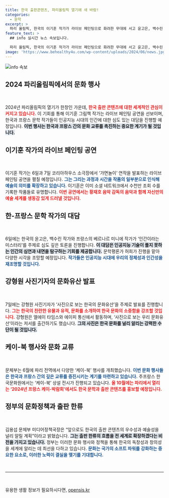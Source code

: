 ```yaml
---
title: 한국 출판콘텐츠, 파리올림픽 열기에 새 바람!
categories:
  - 문학
excerpt: >
  파리 올림픽, 한국의 이기훈 작가가 라이브 페인팅으로 화려한 무대에 서고 윤고은, 백수린 작가가 AI 시대의 인간을 탐구하는 문학 대담에 나섭니다! 놓치지 마세요!
feature_text: >
  ## info 실시간 뉴스 속보입니다.

  파리 올림픽, 한국의 이기훈 작가가 라이브 페인팅으로 화려한 무대에 서고 윤고은, 백수린 작가가 AI 시대의 인간을 탐구하는 문학 대담에 나섭니다! 놓치지 마세요!
image: 'https://www.behealthy4u.com/wp-content/uploads/2024/06/news.jpg'
---
```


<p><img src="https://www.behealthy4u.com/wp-content/uploads/2024/06/news.jpg" alt="info 속보" /></p>

<h2 data-ke-size="size26">2024 파리올림픽에서의 문화 행사</h2>

<p data-ke-size="size16">&nbsp;</p>

<p>2024년 파리올림픽의 열기가 한창인 가운데, <b><span style="color: #ee2323;">한국 출판 콘텐츠에 대한 세계적인 관심이 커지고 있습니다.</span></b> 이 기회를 통해 이기훈 그림책 작가는 라이브 페인팅 공연을 선보이며, 한국과 프랑스 문학 작가들이 인공지능 시대의 인간에 대한 심도 있는 대담을 진행할 예정입니다. <b><span style="background-color: #21538527;">이번 행사는 한국과 프랑스 간의 문화 교류를 촉진하는 중요한 계기가 될 것입니다.</span></b></p>

<h2 data-ke-size="size26">이기훈 작가의 라이브 페인팅 공연</h2>

<p data-ke-size="size16">&nbsp;</p>

<p>이기훈 작가는 6일과 7일 코리아하우스 소극장에서 ‘가면놀이’ 연작을 발표하는 라이브 페인팅 공연을 펼칠 예정입니다. <b><span style="color: #1a5490;">그는 그리는 과정과 시간을 작품의 일부분으로 인식해 예술의 의미를 확장하고 있습니다.</span></b> 이기훈은 이미 소셜 네트워크에서 수천만 조회 수를 기록한 작품들로 유명합니다. <b><span style="color: #ee2323;">이번 공연에서는 황재호 음악 감독의 음악과 함께 자신만의 예술 세계를 생동감 있게 드러낼 것입니다.</span></b></p>

<h2 data-ke-size="size26">한-프랑스 문학 작가의 대담</h2>

<p data-ke-size="size16">&nbsp;</p>

<p>6일에는 한국의 윤고은, 백수린 작가와 프랑스의 베르나르 미니에 작가가 ‘인간이라는 미스터리’를 주제로 심도 깊은 토론을 진행합니다. <b><span style="background-color: #21538527;">이 대담은 인공지능 기술이 풀지 못하는 인간의 심연과 내면을 탐구하는 기회를 제공합니다.</span></b> 문학평론가 허희가 진행을 맡아 다양한 시각을 조망할 예정입니다. <b><span style="color: #1a5490;">작가들은 인공지능 시대에 우리의 정체성과 인간성을 재조명할 것입니다.</span></b></p>

<h2 data-ke-size="size26">강형원 사진기자의 문화유산 발표</h2>

<p data-ke-size="size16">&nbsp;</p>

<p>7일에는 강형원 사진기자가 ‘사진으로 보는 한국의 문화유산’을 주제로 발표를 진행합니다. <b><span style="color: #ee2323;">그는 한국의 찬란한 유물과 유적, 문화를 소개하여 한국 문화의 소중함을 강조할 것입니다.</span></b> 강형원은 엘에이 타임스와 에이피 통신에서 활동하며, ‘사진으로 보는 우리 문화유산’이라는 저서를 출간하기도 했습니다. <b><span style="background-color: #21538527;">그의 사진은 한국 문화를 널리 알리는 강력한 수단이 될 것입니다.</span></b></p>

<h2 data-ke-size="size26">케이-북 행사와 문화 교류</h2>

<p data-ke-size="size16">&nbsp;</p>

<p>문체부는 6월에 파리 전역에서 다양한 ‘케이-북’ 행사를 개최했습니다. <b><span style="color: #1a5490;">이번 문화 행사들은 한국과 프랑스 간의 깊은 교류를 증진시키는 계기를 마련하고 있습니다.</span></b> 주프랑스 한국문화원에서는 ‘케이-북’ 상설 전시가 진행되고 있습니다. <b><span style="color: #ee2323;">올 10월에는 파리에서 열리는 ‘2024년 프랑스 케이-박람회’에서도 한국 문학과 출판 콘텐츠를 홍보할 예정입니다.</span></b> </p>

<h2 data-ke-size="size26">정부의 문화정책과 출판 한류</h2>

<p data-ke-size="size16">&nbsp;</p>

<p>김용섭 문체부 미디어정책국장은 “앞으로도 한국의 출판 콘텐츠의 우수성과 예술성을 널리 알릴 계획”이라고 밝혔습니다. <b><span style="background-color: #21538527;">그는 출판 한류의 흐름을 전 세계로 확장하겠다는 비전을 가지고 있습니다.</span></b> 정부는 이러한 문화 행사와 정책을 통해 한국의 독창성과 창의성을 세계에 알리는 데 최선을 다하고 있습니다. <b><span style="color: #1a5490;">문화는 국가의 소프트 파워를 강화하는 중요한 요소로, 이러한 노력이 결실을 맺기를 기대합니다.</span></b></p>

<p data-ke-size="size16">&nbsp;</p>

<hr />

<p data-ke-size="size16">&nbsp;</p>
유용한 생활 정보가 필요하시다면, <a href="https://opensis.kr" rel="dofollow">opensis.kr</a>


